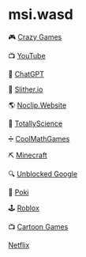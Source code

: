 # msi.wasd  

🎮 [Crazy Games](https://www.crazygames.com/)  

📺 [YouTube](https://www.youtube.com/)  

🤖 [ChatGPT](https://chatgpt.com/)  

🐍 [Slither.io](http://slither.com/io)  

🌎 [Noclip.Website](https://noclip.website/)  

🔬 [TotallyScience](https://totallyscience.co/)  

➗ [CoolMathGames](https://www.coolmathgames.com/)  

⛏️ [Minecraft](https://eaglercraft.com/)  

🔍 [Unblocked Google](https://www.startpage.com/)  

🎲 [Poki](https://poki.com/)  

🕹️ [Roblox](https://www.roblox.com/)  

📺 [Cartoon Games](https://www.cartoonnetwork.co.uk/games)  

[Netflix](https://www.netflix.com/)

